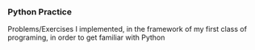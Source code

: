 ### Python Practice 

Problems/Exercises I implemented, in the framework of my first class of programing, in order to get familiar with Python
